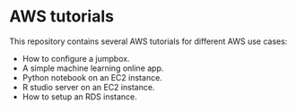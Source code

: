 # AWS tutorials
This repository contains several AWS tutorials for different AWS use cases:
* How to configure a jumpbox.
* A simple machine learning online app.
* Python notebook on an EC2 instance.
* R studio server on an EC2 instance.
* How to setup an RDS instance.